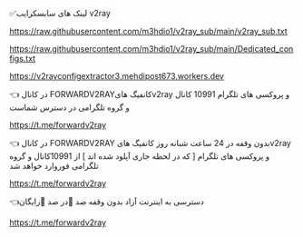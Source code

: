 ✅لینک های سابسکرایب v2ray


https://raw.githubusercontent.com/m3hdio1/v2ray_sub/main/v2ray_sub.txt

https://raw.githubusercontent.com/m3hdio1/v2ray_sub/main/Dedicated_configs.txt

https://v2rayconfigextractor3.mehdipost673.workers.dev




👈 در کانال FORWARDV2RAYکانفیگ هایv2ray و پروکسی های تلگرام 10991 کانال و گروه تلگرامی در دسترس شماست

https://t.me/forwardv2ray

👈 در کانال FORWARDV2RAY بدون وقفه در 24 ساعت شبانه روز کانفیگ هایv2ray و  پروکسی های تلگرام  [  که در لحظه جاری آپلود شده اند ]  از 10991کانال و گروه تلگرامی فوروارد خواهد شد

https://t.me/forwardv2ray


👈دسترسی به اینترنت آزاد بدون وقفه صد 💯در صد 💯رایگان

https://t.me/forwardv2ray

